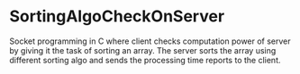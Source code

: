 # SortingAlgoCheckOnServer
Socket programming in C where client checks computation power of server by giving it the task of sorting an array.
The server sorts the array using different sorting algo and sends the processing time reports to the client.
